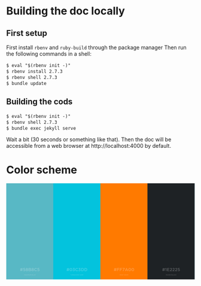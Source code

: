 # Building the doc locally

## First setup

First install `rbenv` and `ruby-build` through the package manager
Then run the following commands in a shell:

```
$ eval "$(rbenv init -)"
$ rbenv install 2.7.3
$ rbenv shell 2.7.3
$ bundle update
```

## Building the cods

```
$ eval "$(rbenv init -)"
$ rbenv shell 2.7.3
$ bundle exec jekyll serve
```

Wait a bit (30 seconds or something like that).
Then the doc will be accessible from a web browser at http://localhost:4000 by default.

# Color scheme
<img src="/assets/color_scheme.png" alt="">
